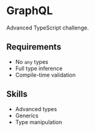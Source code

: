 # GraphQL

Advanced TypeScript challenge.

## Requirements
- No `any` types
- Full type inference
- Compile-time validation

## Skills
- Advanced types
- Generics
- Type manipulation

